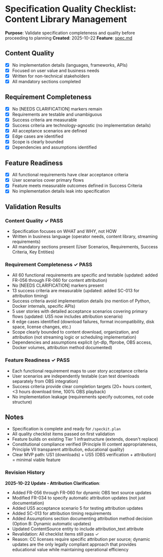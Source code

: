 # Specification Quality Checklist: Content Library Management

**Purpose**: Validate specification completeness and quality before proceeding to planning
**Created**: 2025-10-22
**Feature**: [spec.md](../spec.md)

## Content Quality

- [x] No implementation details (languages, frameworks, APIs)
- [x] Focused on user value and business needs
- [x] Written for non-technical stakeholders
- [x] All mandatory sections completed

## Requirement Completeness

- [x] No [NEEDS CLARIFICATION] markers remain
- [x] Requirements are testable and unambiguous
- [x] Success criteria are measurable
- [x] Success criteria are technology-agnostic (no implementation details)
- [x] All acceptance scenarios are defined
- [x] Edge cases are identified
- [x] Scope is clearly bounded
- [x] Dependencies and assumptions identified

## Feature Readiness

- [x] All functional requirements have clear acceptance criteria
- [x] User scenarios cover primary flows
- [x] Feature meets measurable outcomes defined in Success Criteria
- [x] No implementation details leak into specification

## Validation Results

### Content Quality ✓ PASS
- Specification focuses on WHAT and WHY, not HOW
- Written in business language (operator needs, content library, streaming requirements)
- All mandatory sections present (User Scenarios, Requirements, Success Criteria, Key Entities)

### Requirement Completeness ✓ PASS
- All 60 functional requirements are specific and testable (updated: added FR-056 through FR-060 for content attribution)
- No [NEEDS CLARIFICATION] markers present
- 13 success criteria are measurable (updated: added SC-013 for attribution timing)
- Success criteria avoid implementation details (no mention of Python, Docker internals, specific APIs)
- 5 user stories with detailed acceptance scenarios covering primary flows (updated: US5 now includes attribution scenario)
- 8 edge cases identified (download failures, format incompatibility, disk space, license changes, etc.)
- Scope clearly bounded to content download, organization, and attribution (not streaming logic or scheduling implementation)
- Dependencies and assumptions explicit (yt-dlp, ffprobe, OBS access, Docker volumes, attribution method documented)

### Feature Readiness ✓ PASS
- Each functional requirement maps to user story acceptance criteria
- User scenarios are independently testable (can test downloads separately from OBS integration)
- Success criteria provide clear completion targets (20+ hours content, <3 hours download time, 100% OBS playback)
- No implementation leakage (requirements specify outcomes, not code structure)

## Notes

- Specification is complete and ready for `/speckit.plan`
- All quality checklist items passed on first validation
- Feature builds on existing Tier 1 infrastructure (extends, doesn't replace)
- Constitutional compliance verified (Principle III content appropriateness, Principle VII transparent attribution, educational quality)
- Clear MVP path: US1 (downloads) + US5 (OBS verification + attribution) = minimal viable feature

### Revision History

**2025-10-22 Update - Attribution Clarification**:
- Added FR-056 through FR-060 for dynamic OBS text source updates
- Modified FR-034 to specify automatic attribution updates (not just documentation)
- Added US5 acceptance scenario 5 for testing attribution updates
- Added SC-013 for attribution timing requirements
- Added Assumptions section documenting attribution method decision (Option B: Dynamic automatic updates)
- Updated ContentSource entity to include attribution_text attribute
- Revalidation: All checklist items still pass ✓
- Reason: CC licenses require specific attribution per source; dynamic updates are the only legally compliant approach that provides educational value while maintaining operational efficiency
